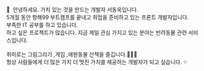
<p>
  👋&nbsp; 안녕하세요. 가치 있는 것을 만드는 개발자 서동욱입니다.<br/>
 5개월 동안 항해99 부트캠프를 끝내고 취업을 준비하고 있는 프론트 개발자입니다.<br/>
  부족한 IT 공부를 하고 있습니다.<br/>
  하고 싶은 프로젝트가 많습니다. 지금 제일 관심 가지고 있는 분야는 반려동물 관련 서비스입니다.<br/><br/>
  취미로는 그림그리기 ,게임 ,애완동물 산책을 즐깁니다.🎨👾🐶 <br/>
  항상 사람들에게 더 많은 가치 더 멋진 가치를 제공하는 개발자가 되고 싶습니다. ✨ <br/><br/>
</p>



